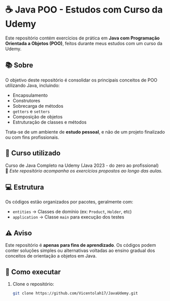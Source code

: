 # ☕ Java POO - Estudos com Curso da Udemy

Este repositório contém exercícios de prática em **Java com Programação Orientada a Objetos (POO)**, feitos durante meus estudos com um curso da Udemy.

## 📚 Sobre

O objetivo deste repositório é consolidar os principais conceitos de POO utilizando Java, incluindo:

- Encapsulamento
- Construtores
- Sobrecarga de métodos
- `getters` e `setters`
- Composição de objetos
- Estruturação de classes e métodos

Trata-se de um ambiente de **estudo pessoal**, e não de um projeto finalizado ou com fins profissionais.

## 🧠 Curso utilizado

Curso de Java Completo na Udemy (Java 2023 - do zero ao profissional)  
📎 *Este repositório acompanha os exercícios propostos ao longo das aulas.*

## 💻 Estrutura

Os códigos estão organizados por pacotes, geralmente com:

- `entities` → Classes de domínio (ex: `Product`, `Holder`, etc)
- `application` → Classe `main` para execução dos testes

## ⚠️ Aviso

Este repositório é **apenas para fins de aprendizado**. Os códigos podem conter soluções simples ou alternativas voltadas ao ensino gradual dos conceitos de orientação a objetos em Java.

## 🚀 Como executar

1. Clone o repositório:
   ```bash
   git clone https://github.com/Vicentolah17/JavaUdemy.git
